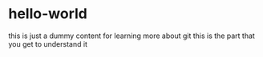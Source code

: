# hello-world
this is just a dummy content for learning more about git
this is the part that you get to understand it
